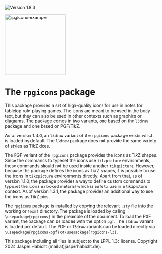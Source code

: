 ![Version 1.8.3](https://img.shields.io/badge/version-1.8.3-blue)

<img width="200" alt="rpgicons-example" src="https://github.com/jasperhabicht/rpgicons/assets/6378801/81a1d0aa-7a4f-4f83-bbdc-3bc3332023b2" /> 

# The `rpgicons` package

This package provides a set of high-quality icons for use in notes for tabletop role-playing games. 
The icons are meant to be used in the body text, but they can also be used in other contexts such 
as graphics or diagrams. The package comes in two variants, one based on the `l3draw` package and one
based on PGF/Ti*k*Z.

As of version 1.4.0, an `l3draw` variant of the `rpgicons` package exists which is loaded by default.
The `l3draw` package does not provide the same variety of styles as Ti*k*Z does. 

The PGF veriant of the `rpgicons` package provides the icons as Ti*k*Z shapes. Since the commands to 
typeset the icons use `tikzpicture` environments, these commands should not be used inside another 
`tikzpicture`. However, because the package defines the icons as Ti*k*Z shapes, it is possible to 
use the icons in `tikzpicture` environments directly. Apart from that, as of version 1.1.0, the 
package provides a way to define custom commands to typeset the icons as boxed material which is 
safe to use in a tikzpicture context. As of version 1.3.1, the package provides an additional way 
to use the icons as Ti*k*Z pics. 

The `rpgicons` package is installed by copying the relevant `.sty` file into the working or `texmf`
directory. The package is loaded by calling `\usepackage{rpgicons}` in the preamble of the document. 
To load the PGF variant, the package can be loaded with the option `pgf`. The `l3draw` variant is 
loaded per default. The PGF or `l3draw` variants can be loaded directly via 
`\usepackage{rpgicons-pgf}` or`\usepackage{rpgicons-l3}`.

This package including all files is subject to the LPPL 1.3c license.
Copyright 2024 Jasper Habicht (mail(at)jasperhabicht.de).
